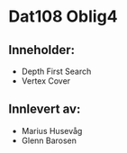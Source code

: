 # Dat108 Oblig4

## Inneholder:
- Depth First Search
- Vertex Cover

## Innlevert av:
- Marius Husevåg
- Glenn Barosen

